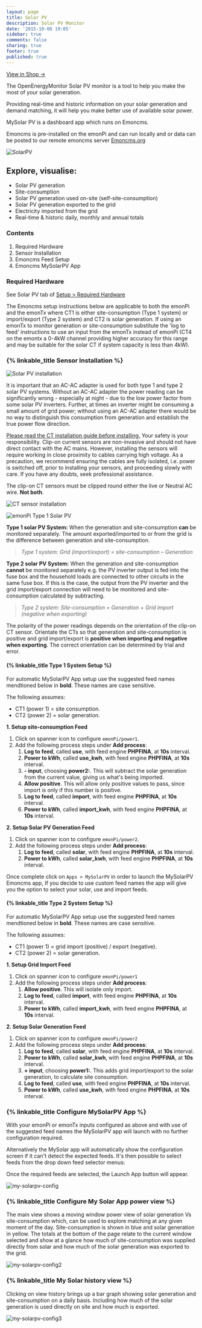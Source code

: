 ```yaml
---
layout: page
title: Solar PV
description: Solar PV Monitor
date: '2015-10-08 19:05'
sidebar: true
comments: false
sharing: true
footer: true
published: true
---
```


<p><a class="btn pull-right" href="http://shop.openenergymonitor.com/emonpi-solar-pv-bundle/">View in Shop →</a></p>

The OpenEnergyMonitor Solar PV monitor is a tool to help you make the most of your solar generation.

Providing real-time and historic information on your solar generation and demand matching, it will help you make better use of available solar power.


MySolar PV is a dashboard app which runs on Emoncms.

Emoncms is pre-installed on the emonPi and can run locally and or data can be posted to our remote emoncms server [Emoncms.org](https://emoncms.org)

![SolarPV](/images/applications/solar-pv/my-solar-pv.jpg)

## Explore, visualise:

 - Solar PV generation
 - Site-consumption
 - Solar PV generation used on-site (self-site-consumption)
 - Solar PV generation exported to the grid
 - Electricity imported from the grid
 - Real-time & historic daily, monthly and annual totals

### Contents

 1. Required Hardware
 2. Sensor Installation
 3. Emoncms Feed Setup
 4. Emoncms MySolarPV App

### Required Hardware

See Solar PV tab of [Setup > Required Hardware](/setup/)

The Emoncms setup instructions below are applicable to both the emonPi and the emonTx where CT1 is either site-consumption (Type 1 system) or import/export (Type 2 system) and CT2 is solar generation. If using an emonTx to monitor generation or site-consumption substitute the 'log to feed' instructions to use an input from the emonTx instead of emonPi (CT4 on the emontx a 0-4kW channel providing higher accuracy for this range and may be suitable for the solar CT if system capacity is less than 4kW).

### {% linkable_title Sensor Installation %}

<!-------------------------------------------------------------------
-- Lightbox ---------------------------------------------------------
-------------------------------------------------------------------->

<style>

#openImg {
  cursor: pointer;
  transition: 0.3s;
}

#openImg:hover {
  opacity: 0.7;
}

.lightBox {
  display: none;
  position: fixed;
  z-index: 1;
  padding-top: 100px;
  left: 0;
  top: 0;
  width: 100%;
  height: 100%;
  overflow: auto;
  background-color: rgb(0,0,0);
  background-color: rgba(0,0,0,0.9);
}

.lightBox-image {
  margin: auto;
  display: block;
  width: 80%;
  max-width: 1000px;
}

.lightBox-image {
  -webkit-animation-name: zoom;
  -webkit-animation-duration: 0.6s;
  animation-name: zoom;
  animation-duration: 0.6s;
}

@-webkit-keyframes zoom {
  from {-webkit-transform:scale(0)}
  to {-webkit-transform:scale(1)}
}

@keyframes zoom {
  from {transform:scale(0)}
  to {transform:scale(1)}
}

.lightBox-close {
  position: absolute;
  top: 40px;
  right: 25px;
  color: #f1f1f1;
  font-size: 50px;
  font-weight: bold;
  transition: 0.3s;
}

.lightBox-close:hover,
.lightBox-close:focus {
  color: #bbb;
  text-decoration: none;
  cursor: pointer;
}

@media only screen and (max-width: 700px) {
  .lightBox-image {
    width: 100%;
  }
}

</style>

<img id="openImg" src="/images/applications/solar-pv/solar-pv-install.png" alt="Solar PV installation">

<div id="lightBox" class="lightBox">
  <span class="lightBox-close">&times;</span>
  <img class="lightBox-image" id="img01">
</div>

<script>

  var lightbox = document.getElementById('lightBox');
  
  var img = document.getElementById('openImg');
  var lightboxImg = document.getElementById("img01");
  
  img.onclick = function(){
    lightbox.style.display = "block";
    lightboxImg.src = this.src;
  }
  
  var span = document.getElementsByClassName("lightBox-close")[0];
  
  span.onclick = function() {
    lightbox.style.display = "none";
  }

</script>

<!-------------------------------------------------------------------
-- // Lightbox ------------------------------------------------------
-------------------------------------------------------------------->

It is important that an  AC-AC adapter is used for both type 1 and type 2 solar PV systems. Without an AC-AC adapter the power reading can be significantly wrong - especially at night - due to the low power factor from some solar PV inverters. Further, at times an inverter might be consuming a small amount of grid power; without using an AC-AC adapter there would be no way to distinguish this consumption from generation and establish the true power flow direction.

<p class='note warning'>
<a href="https://learn.openenergymonitor.org/electricity-monitoring/ct-sensors/installation">Please read the CT installation guide before installing.</a>
Your safety is your responsibility. Clip-on current sensors are non-invasive and should not have direct contact with the AC mains. However, installing the sensors will require working in close proximity to cables carrying high voltage. As a precaution, we recommend ensuring the cables are fully isolated, i.e. power is switched off, prior to installing your sensors, and proceeding slowly with care. If you have any doubts, seek professional assistance.
</p>

<p class='note'>
The clip-on CT sensors must be clipped round either the live or Neutral AC wire. <strong>Not both</strong>.
</p>

![CT sensor installation ](/images/applications/solar-pv/ctinstall.jpg)

![emonPi Type 1 Solar PV](/images/applications/solar-pv/emonpi-type1-solarpv.png)

**Type 1 solar PV System:** When the generation and site-consumption **can** be monitored separately. The amount exported/imported to or from the grid is the difference between generation and site-consumption.

> *Type 1 system:  Grid (import/export) = site-consumption – Generation*


**Type 2 solar PV System:** When the generation and site-consumption **cannot** be monitored separately e.g. the PV inverter output is fed into the fuse box and the household loads are connected to other circuits in the same fuse box. If this is the case, the output from the PV inverter and the grid import/export connection will need to be monitored and site-consumption calculated by subtracting.

> *Type 2 system:  Site-consumption = Generation + Grid import (negative when exporting)*


<p class='note'>
The polarity of the power readings depends on the orientation of the clip-on CT sensor. Orientate the CTs so that generation and site-consumption is positive and grid import/export is <b>positive when importing and negative when exporting</b>. The correct orientation can be determined by trial and error.
</p>

#### {% linkable_title Type 1 System Setup %}


<p class='note'>
For automatic MySolarPV App setup use the suggested feed names mendtioned below in <b>bold</b>. These names are case sensitive.
</p>

The following assumes:

 * CT1 (power 1) = site consumption.
 * CT2 (power 2) = solar generation.

**1. Setup site-consumption Feed**

 1. Click on spanner icon to configure `emonPi/power1`.
 2. Add the following process steps under **Add process**:
    1. **Log to feed**, called **use**, with feed engine **PHPFINA**, at **10s** interval.
    2. **Power to kWh**, called **use_kwh**, with feed engine **PHPFINA**, at **10s** interval.
    3. **- input**, choosing **power2:**. This will subtract the solar generation from the current value, giving us what's being imported.
    4. **Allow positive**. This will allow only positive values to pass, since import is only if this number is positive.
    5. **Log to feed**, called **import**, with feed engine **PHPFINA**, at **10s** interval.
    6. **Power to kWh**, called **import_kwh**, with feed engine **PHPFINA**, at **10s** interval.

**2. Setup Solar PV Generation Feed**

 1. Click on spanner icon to configure `emonPi/power2`.
 2. Add the following process steps under **Add process**:
    1. **Log to feed**, called **solar**, with feed engine **PHPFINA**, at **10s** interval.
    2. **Power to kWh**, called **solar_kwh**, with feed engine **PHPFINA**, at **10s** interval.
 
Once complete click on `Apps > MySolarPV` in order to launch the MySolarPV Emoncms app, If you decide to use custom feed names the app will give you the option to select your solar, use and import feeds.

#### {% linkable_title Type 2 System Setup %}


<p class='note'>
For automatic MySolarPV App setup use the suggested feed names mendtioned below in <b>bold</b>. These names are case sensitive.
</p>

The following assumes:

 * CT1 (power 1) = grid import (positive) / export (negative).
 * CT2 (power 2) = solar generation.

**1. Setup Grid Import Feed**

 1. Click on spanner icon to configure `emonPi/power1`
 2. Add the following process steps under **Add process**:
    1. **Allow positive**. This will isolate only import.
    2. **Log to feed**, called **import**, with feed engine **PHPFINA**, at **10s** interval.
    3. **Power to kWh**, called **import_kwh**, with feed engine **PHPFINA**, at **10s** interval.
 
**2. Setup Solar Generation Feed**

 1. Click on spanner icon to configure `emonPi/power2`
 2. Add the following process steps under **Add process**:
    1. **Log to feed**, called **solar**, with feed engine **PHPFINA**, at **10s** interval.
    2. **Power to kWh**, called **solar_kwh**, with feed engine **PHPFINA**, at **10s** interval.
    3. **+ input**, choosing **power1:**. This adds grid import/export to the solar generation, to calculate site consumption.
    4. **Log to feed**, called **use**, with feed engine **PHPFINA**, at **10s** interval.
    5. **Power to kWh**, called **use_kwh**, with feed engine **PHPFINA**, at **10s** interval.

### {% linkable_title Configure MySolarPV App %}

With your emonPi or emonTx inputs configured as above and with use of the suggested feed names the MySolarPV app will launch with no further configuration required.

Alternatively the MySolar app will automatically show the configuration screen if it can't detect the expected feeds. It's then possible to select feeds from the drop down feed selector menus:

Once the required feeds are selected, the Launch App button will appear.

![my-solarpv-config](/images/applications/solar-pv/my-solarpv-config.png)

### {% linkable_title Configure My Solar App power view %}

The main view shows a moving window power view of solar generation Vs site-consumption which, can be used to explore matching at any given moment of the day. Site-consumption is shown in blue and solar generation in yellow. The totals at the bottom of the page relate to the current window selected and show at a glance how much of site-consumption was supplied directly from solar and how much of the solar generation was exported to the grid.

![my-solarpv-config2](/images/applications/solar-pv//my-solarpv1.png)

### {% linkable_title My Solar history view %}

Clicking on view history brings up a bar graph showing solar generation and site-consumption on a daily basis. Including how much of the solar generation is used directly on site and how much is exported.

![my-solarpv-config3](/images/applications/solar-pv//my-solar-pv2.png)
